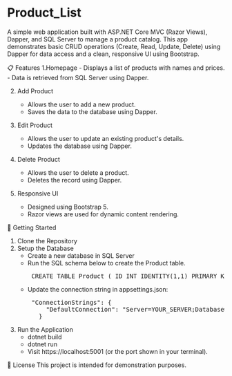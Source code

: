# Product_List
A simple web application built with ASP.NET Core MVC (Razor Views), Dapper, and SQL Server to manage a product catalog. This app demonstrates basic CRUD operations (Create, Read, Update, Delete) using Dapper for data access and a clean, responsive UI using Bootstrap.

📋 Features
  1.Homepage
    - Displays a list of products with names and prices.
    - Data is retrieved from SQL Server using Dapper.
  
  2. Add Product
     - Allows the user to add a new product.
     - Saves the data to the database using Dapper.
       
  3. Edit Product
     - Allows the user to update an existing product's details.
     - Updates the database using Dapper.
       
  4. Delete Product
     - Allows the user to delete a product.
     - Deletes the record using Dapper.
       
  5. Responsive UI
     - Designed using Bootstrap 5.
     - Razor views are used for dynamic content rendering.

🚀 Getting Started
1. Clone the Repository
2. Setup the Database
   - Create a new database in SQL Server
   - Run the SQL schema below to create the Product table.
       <pre> CREATE TABLE Product ( ID INT IDENTITY(1,1) PRIMARY KEY, ProductName VARCHAR(50), ProductDescription VARCHAR(100), Price DECIMAL(18, 0), Stock INT, CreatedDate DATETIME, UpdatedDate DATETIME ); </pre>
   - Update the connection string in appsettings.json:
       <pre> "ConnectionStrings": {
          "DefaultConnection": "Server=YOUR_SERVER;Database=ProductInventory;Trusted_Connection=True;"
        } </pre>
3. Run the Application
   - dotnet build
   - dotnet run
   - Visit https://localhost:5001 (or the port shown in your terminal).
  
📄 License
This project is intended for demonstration purposes.
